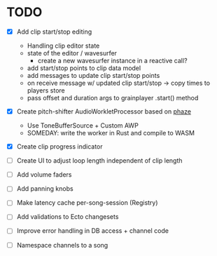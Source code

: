 # TODO

- [x] Add clip start/stop editing
    - Handling clip editor state
    - state of the editor / wavesurfer
        - create a new wavesurfer instance in a reactive call?
    - add start/stop points to clip data model
    - add messages to update clip start/stop points
    - on receive message w/ updated clip start/stop -> copy times to players store
    - pass offset and duration args to grainplayer .start() method

- [x] Create pitch-shifter AudioWorkletProcessor based on [phaze](https://github.com/olvb/phaze)
    - Use ToneBufferSource + Custom AWP
    - SOMEDAY: write the worker in Rust and compile to WASM

- [x] Create clip progress indicator
- [ ] Create UI to adjust loop length independent of clip length
- [ ] Add volume faders
- [ ] Add panning knobs
- [ ] Make latency cache per-song-session (Registry)
- [ ] Add validations to Ecto changesets
- [ ] Improve error handling in DB access + channel code
- [ ] Namespace channels to a song

